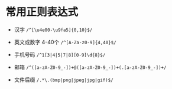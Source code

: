 # 常用正则表达式

* 汉字
`/^[\u4e00-\u9fa5]{0,10}$/`

* 英文或数字 4-40个
`/^[A-Za-z0-9]{4,40}$/`

* 手机号码
`/^1[3|4|5|7|8][0-9]\d{8}$/`

* 邮箱
`/^([a-zA-Z0-9_-])+@([a-zA-Z0-9_-])+(.[a-zA-Z0-9_-])+/`

* 文件后缀
`/.*\.(bmp|png|jpeg|jpg|gif)$/`